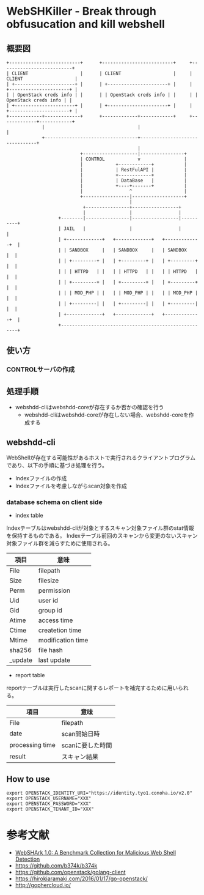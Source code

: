 # WebSHKiller - Break through obfusucation and kill webshell

## 概要図

```
+--------------------------+      +--------------------------+     +--------------------------+     
| CLIENT                   |      | CLIENT                   |     | CLIENT                   |
| +----------------------+ |      | +----------------------+ |     | +----------------------+ |
| | OpenStack creds info | |      | | OpenStack creds info | |     | | OpenStack creds info | |
| +----------------------+ |      | +----------------------+ |     | +----------------------+ |
+------------+-------------+      +-------------+------------+     +-------------+------------+
             |                                  |                                |
             +----------------------------------+--------------------------------+
                                                |              
                           +--------------------|----------------+
                           | CONTROL            v                |
                           |            +------------+           |
                           |            | RestFulAPI |           |
                           |            +------------+           |
                           |            | DataBase   |           |
                           |            +----+-------+           |
                           |                 ^                   |
                           +-----------------|-------------------+
                                             |
                            +----------------+-----------------+
                            |                |                 |
                   +--------|----------------|-----------------|----------+
                   | JAIL   |                |                 |          |
                   | +-------------+   +-------------+   +-------------+  |
                   | | SANDBOX     |   | SANDBOX     |   | SANDBOX     |  |
                   | | +---------+ |   | +---------+ |   | +---------+ |  |
                   | | | HTTPD   | |   | | HTTPD   | |   | | HTTPD   | |  |
                   | | +---------+ |   | +---------+ |   | +---------+ |  |
                   | | | MOD_PHP | |   | | MOD_PHP | |   | | MOD_PHP | |  |
                   | | +---------| |   | +---------| |   | +---------| |  |
                   | +-------------+   +-------------+   +-------------+  |
                   +------------------------------------------------------+
```

## 使い方

###  CONTROLサーバの作成



## 処理手順

 * webshdd-cliはwebshdd-coreが存在するか否かの確認を行う
   * webshdd-cliはwebshdd-coreが存在しない場合、webshdd-coreを作成する

## webshdd-cli

WebShellが存在する可能性があるホストで実行されるクライアントプログラムであり、以下の手順に基づき処理を行う。

 * Indexファイルの作成
 * Indexファイルを考慮しながらscan対象を作成

### database schema on client side

 * index table

Indexテーブルはwebshdd-cliが対象とするスキャン対象ファイル群のstat情報を保持するものである。
Indexテーブル前回のスキャンから変更のないスキャン対象ファイル群を減らすために使用される。

| 項目 | 意味 | 
|------|------|
|File  | filepath |
|Size  | filesize | 
|Perm  | permission | 
|Uid   | user id |
|Gid   | group id |
|Atime | access time |
|Ctime | createtion time|
|Mtime | modification time |
|sha256 | file hash |
|_update| last update |

 * report table

reportテーブルは実行したscanに関するレポートを補完するために用いられる。

| 項目 | 意味 | 
|------|------|
|File  | filepath |
|date | scan開始日時 |
|processing time|scanに要した時間|
|result| スキャン結果 |

## How to use

```
export OPENSTACK_IDENTITY_URI="https://identity.tyo1.conoha.io/v2.0"
export OPENSTACK_USERNAME="XXX"
export OPENSTACK_PASSWORD="XXX"
export OPENSTACK_TENANT_ID="XXX"
```

# 参考文献

 * [WebSHArk 1.0: A Benchmark Collection for Malicious Web Shell Detection](https://pdfs.semanticscholar.org/d2de/06d1e4e07890c9b27bdb4baa07c1922b3c16.pdf)
 * https://github.com/b374k/b374k
 * https://github.com/openstack/golang-client
 * https://hirokiaramaki.com/2016/01/17/go-openstack/
 * http://gophercloud.io/


